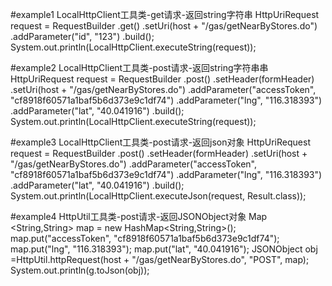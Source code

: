 #example1 LocalHttpClient工具类-get请求-返回string字符串
HttpUriRequest request = RequestBuilder
				.get()
				.setUri(host + "/gas/getNearByStores.do")
				.addParameter("id",  "123")
				.build();
System.out.println(LocalHttpClient.executeString(request));



#example2 LocalHttpClient工具类-post请求-返回string字符串串
HttpUriRequest request = RequestBuilder
				.post()
				.setHeader(formHeader)
				.setUri(host + "/gas/getNearByStores.do")
				.addParameter("accessToken", "cf8918f60571a1baf5b6d373e9c1df74")
				.addParameter("lng",  "116.318393")
				.addParameter("lat",  "40.041916")
				.build();
System.out.println(LocalHttpClient.executeString(request));


#example3 LocalHttpClient工具类-post请求-返回json对象
HttpUriRequest request = RequestBuilder
				.post()
				.setHeader(formHeader)
				.setUri(host + "/gas/getNearByStores.do")
				.addParameter("accessToken", "cf8918f60571a1baf5b6d373e9c1df74")
				.addParameter("lng",  "116.318393")
				.addParameter("lat",  "40.041916")
				.build();
System.out.println(LocalHttpClient.executeJson(request, Result.class));


#example4 HttpUtil工具类-post请求-返回JSONObject对象
Map <String,String> map = new HashMap<String,String>();
map.put("accessToken", "cf8918f60571a1baf5b6d373e9c1df74");
map.put("lng", "116.318393");
map.put("lat",  "40.041916");
JSONObject obj  =HttpUtil.httpRequest(host + "/gas/getNearByStores.do", "POST", map);
System.out.println(g.toJson(obj));
